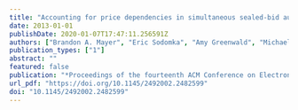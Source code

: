 ```yaml
---
title: "Accounting for price dependencies in simultaneous sealed-bid auctions"
date: 2013-01-01
publishDate: 2020-01-07T17:47:11.256591Z
authors: ["Brandon A. Mayer", "Eric Sodomka", "Amy Greenwald", "Michael P. Wellman"]
publication_types: ["1"]
abstract: ""
featured: false
publication: "*Proceedings of the fourteenth ACM Conference on Electronic Commerce, EC 2013, Philadelphia, PA, USA, June 16-20, 2013*"
url_pdf: "https://doi.org/10.1145/2492002.2482599"
doi: "10.1145/2492002.2482599"
---
```


